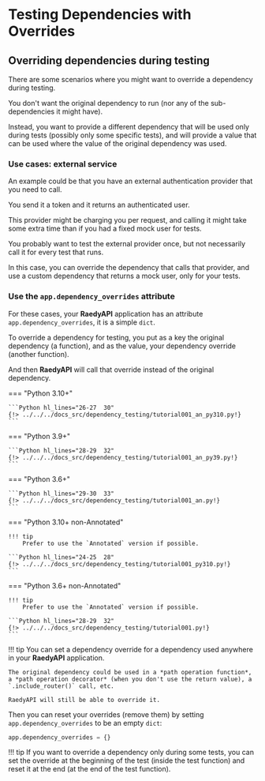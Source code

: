 # Testing Dependencies with Overrides

## Overriding dependencies during testing

There are some scenarios where you might want to override a dependency during testing.

You don't want the original dependency to run (nor any of the sub-dependencies it might have).

Instead, you want to provide a different dependency that will be used only during tests (possibly only some specific tests), and will provide a value that can be used where the value of the original dependency was used.

### Use cases: external service

An example could be that you have an external authentication provider that you need to call.

You send it a token and it returns an authenticated user.

This provider might be charging you per request, and calling it might take some extra time than if you had a fixed mock user for tests.

You probably want to test the external provider once, but not necessarily call it for every test that runs.

In this case, you can override the dependency that calls that provider, and use a custom dependency that returns a mock user, only for your tests.

### Use the `app.dependency_overrides` attribute

For these cases, your **RaedyAPI** application has an attribute `app.dependency_overrides`, it is a simple `dict`.

To override a dependency for testing, you put as a key the original dependency (a function), and as the value, your dependency override (another function).

And then **RaedyAPI** will call that override instead of the original dependency.

=== "Python 3.10+"

    ```Python hl_lines="26-27  30"
    {!> ../../../docs_src/dependency_testing/tutorial001_an_py310.py!}
    ```

=== "Python 3.9+"

    ```Python hl_lines="28-29  32"
    {!> ../../../docs_src/dependency_testing/tutorial001_an_py39.py!}
    ```

=== "Python 3.6+"

    ```Python hl_lines="29-30  33"
    {!> ../../../docs_src/dependency_testing/tutorial001_an.py!}
    ```

=== "Python 3.10+ non-Annotated"

    !!! tip
        Prefer to use the `Annotated` version if possible.

    ```Python hl_lines="24-25  28"
    {!> ../../../docs_src/dependency_testing/tutorial001_py310.py!}
    ```

=== "Python 3.6+ non-Annotated"

    !!! tip
        Prefer to use the `Annotated` version if possible.

    ```Python hl_lines="28-29  32"
    {!> ../../../docs_src/dependency_testing/tutorial001.py!}
    ```

!!! tip
You can set a dependency override for a dependency used anywhere in your **RaedyAPI** application.

    The original dependency could be used in a *path operation function*, a *path operation decorator* (when you don't use the return value), a `.include_router()` call, etc.

    RaedyAPI will still be able to override it.

Then you can reset your overrides (remove them) by setting `app.dependency_overrides` to be an empty `dict`:

```Python
app.dependency_overrides = {}
```

!!! tip
If you want to override a dependency only during some tests, you can set the override at the beginning of the test (inside the test function) and reset it at the end (at the end of the test function).
